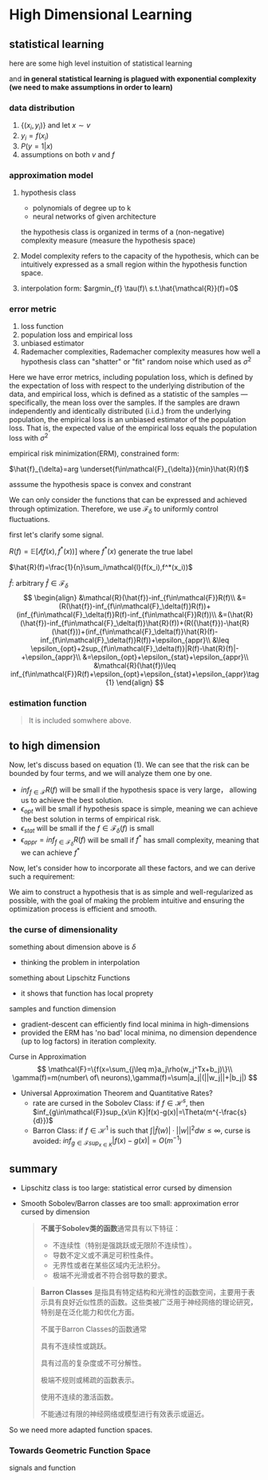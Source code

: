 # High Dimensional Learning

## statistical learning

here are some high level instuition of statistical learning

and **in general statistical learning is plagued with exponential complexity (we need to make assumptions in order to learn)**

### data distribution

1. $\{(x_i,y_i)\}$ and let $x\sim v$
2. $y_i=f(x_i)$
3. $P(y=1|x)$
4. assumptions on both $v$ and $f$

### approximation model

1. hypothesis class

   - polynomials of degree up to k
   - neural networks of given architecture

   the hypothesis class is organized in terms of a (non-negative) complexity measure (measure the hypothesis space)

2. Model complexity refers to the capacity of the hypothesis, which can be intuitively expressed as a small region within the hypothesis function space.

3. interpolation form: $argmin_{f} \tau(f)\ s.t.\hat{\mathcal{R}}(f)=0$

### error metric

1. loss function
2. population loss and empirical loss
3. unbiased estimator
4. Rademacher complexities, Rademacher complexity measures how well a hypothesis class can "shatter" or "fit" random noise which used as $\sigma^2$



Here we have error metrics, including population loss, which is defined by the expectation of loss with respect to the underlying distribution of the data, and empirical loss, which is defined as a statistic of the samples — specifically, the mean loss over the samples. If the samples are drawn independently and identically distributed (i.i.d.) from the underlying population, the empirical loss is an unbiased estimator of the population loss. That is, the expected value of the empirical loss equals the population loss with $\sigma^2$

empirical risk minimization(ERM), constrained form:

$\hat{f}_{\delta}=arg \underset{f\in\mathcal{F}_{\delta}}{min}\hat{R}(f)$

asssume the hypothesis space is convex and constrant

We can only consider the functions that can be expressed and achieved through optimization. Therefore, we use $\mathcal{F}_\delta$ to uniformly control fluctuations.

first let's clarify some signal.

$R(f)=\mathbb{E}[\mathcal{l}(f(x), f^*(x))]$ where $f^*(x)$ generate the true label

$\hat{R}(f)=\frac{1}{n}\sum_i\mathcal{l}(f(x_i),f^*(x_i))$

$\hat{f}$: arbitrary $\hat{f}\in \mathcal{F}_{\delta}$
$$
\begin{align}
&\mathcal{R}(\hat{f})-inf_{f\in\mathcal{F}}R(f)\\
&=(R(\hat{f})-inf_{f\in\mathcal{F}_\delta(f)}R(f))+(inf_{f\in\mathcal{F}_\delta(f)}R(f)-inf_{f\in\mathcal{F}}R(f))\\
&=(\hat{R}(\hat{f})-inf_{f\in\mathcal{F}_\delta(f)}\hat{R}(f))+(R({\hat{f}})-\hat{R}(\hat{f}))+(inf_{f\in\mathcal{F}_\delta(f)}\hat{R}(f)-inf_{f\in\mathcal{F}_\delta(f)}R(f))+\epsilon_{appr}\\
&\leq \epsilon_{opt}+2sup_{f\in\mathcal{F}_\delta(f)}|R(f)-\hat{R}(f)|-+\epsilon_{appr}\\
&=\epsilon_{opt}+\epsilon_{stat}+\epsilon_{appr}\\
&\mathcal{R}(\hat{f})\leq inf_{f\in\mathcal{F}}R(f)+\epsilon_{opt}+\epsilon_{stat}+\epsilon_{appr}\tag{1}
\end{align}
$$

### estimation function

>It is included somwhere above.



## to high dimension

Now, let's discuss based on equation (1). We can see that the risk can be bounded by four terms, and we will analyze them one by one.

- $inf_{f\in\mathcal{F}}R(f)$ will be small if the hypothesis space is very large， allowing us to achieve the best solution.
- $\epsilon_{opt}$ will be small if hypothesis space is simple, meaning we can achieve the best solution in terms of empirical risk.
- $\epsilon_{stat}$ will be small if the $f\in\mathcal{F}_\delta(f)$ is small
- $\epsilon_{appr}=inf_{f\in\mathcal{F}_{\delta}}R(f)$ will be small if $f^*$ has small complexity, meaning that we can achieve $f^*$

Now, let's consider how to incorporate all these factors, and we can derive such a requirement:

We aim to construct a hypothesis that is as simple and well-regularized as possible, with the goal of making the problem intuitive and ensuring the optimization process is efficient and smooth.

### the curse of dimensionality

something about dimension above is $\delta$

- thinking the problem in interpolation

something about Lipschitz Functions

- it shows that function has local proprety

samples and function dimension

- gradient-descent can efficiently find local minima in high-dimensions
- provided the ERM has 'no bad' local minima, no dimension dependence (up to log factors) in iteration complexity.



Curse in Approximation
$$
\mathcal{F}=\{f(x=\sum_{j\leq m}a_j\rho(w_j^Tx+b_j)\}\\
\gamma(f)=m(number\ of\ neurons),\gamma(f)=\sum|a_j|(||w_j||+|b_j|)
$$

- Universal Approximation Theorem and Quantitative Rates?
  - rate are cursed in the Sobolev Class: if $f\in \mathcal{H}^s$, then $inf_{g\in\mathcal{F}}sup_{x\in K}|f(x)-g(x)|=\Theta(m^{-\frac{s}{d}})$
  - Barron Class: if $f\in\mathcal{H}^1$ is such that $\int|\hat{f}(w)|·||w||^2dw\leq\infty$, curse is avoided: $inf_{g\in\mathcal{F}sup_{x\in K}}|f(x)-g(x)|=O(m^{-1})$

## summary

- Lipschitz class is too large: statistical error cursed by dimension

- Smooth Sobolev/Barron classes are too small: approximation error cursed by dimension

  >**不属于Sobolev类的函数**通常具有以下特征：
  >
  >- 不连续性（特别是强跳跃或无限阶不连续性）。
  >- 导数不定义或不满足可积性条件。
  >- 无界性或者在某些区域内无法积分。
  >- 极端不光滑或者不符合弱导数的要求。

  > **Barron Classes** 是指具有特定结构和光滑性的函数空间，主要用于表示具有良好近似性质的函数。这些类被广泛用于神经网络的理论研究，特别是在泛化能力和优化方面。
  >
  > 不属于Barron Classes的函数通常
  >
  > 具有不连续性或跳跃。
  >
  > 具有过高的复杂度或不可分解性。
  >
  > 极端不规则或稀疏的函数表示。
  >
  > 使用不连续的激活函数。
  >
  > 不能通过有限的神经网络或模型进行有效表示或逼近。

So we need more adapted function spaces.

### Towards Geometric Function Space

signals and function
